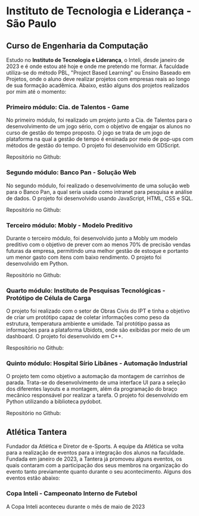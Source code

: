 # Instituto de Tecnologia e Liderança - São Paulo

## Curso de Engenharia da Computação

Estudo no **Instituto de Tecnologia e Liderança**, o Inteli, desde janeiro de 2023 e é onde estou até hoje e onde me pretendo me formar. A faculdade utiliza-se do método PBL, "Project Based Learning" ou Ensino Baseado em Projetos, onde o aluno deve realizar projetos com empresas reais ao longo de sua formação acadêmica. Abaixo, estão alguns dos projetos realizados por mim até o momento: 

### Primeiro módulo: Cia. de Talentos - Game

No primeiro módulo, foi realizado um projeto junto a Cia. de Talentos para o desenvolvimento de um jogo sério, com o objetivo de engajar os alunos no curso de gestão do tempo proposto. O jogo se trata de um jogo de plataforma na qual a gestão de tempo é ensinada por meio de pop-ups com métodos de gestão do tempo. O projeto foi desenvolvido em GDScript.

Repositório no Github: 

### Segundo módulo: Banco Pan - Solução Web

No segundo módulo, foi realizado o desenvolvimento de uma solução web para o Banco Pan, a qual seria usada como intranet para pesquisa e análise de dados. O projeto foi desenvolvido usando JavaScript, HTML, CSS e SQL.

Repositório no Github:

### Terceiro módulo: Mobly - Modelo Preditivo

Durante o terceiro módulo, foi desenvolvido junto a Mobly um modelo preditivo com o objetivo de prever com ao menos 70% de precisão vendas futuras da empresa, permitindo uma melhor gestão de estoque e portanto um menor gasto com itens com baixo rendimento. O projeto foi desenvolvido em Python.

Repositório no Github:

### Quarto módulo: Instituto de Pesquisas Tecnológicas - Protótipo de Célula de Carga

O projeto foi realizado com o setor de Obras Civis do IPT e tinha o objetivo de criar um protótipo capaz de coletar informações como peso da estrutura, temperatura ambiente e umidade. Tal protótipo passa as informações para a plataforma Ubidots, onde são exibidas por meio de um dashboard. O projeto foi desenvolvido em C++.

Respositório no Github:

### Quinto módulo: Hospital Sírio Libânes - Automação Industrial

O projeto tem como objetivo a automação da montagem de carrinhos de parada. Trata-se do desenvolvimento de uma interface UI para a seleção dos diferentes layouts e a montagem, além da programação do braço mecânico responsável por realizar a tarefa.  O projeto foi desenvolvido em Python utilizando a biblioteca pydobot.

Repositório no Github:

## Atlética Tantera

Fundador da Atlética e Diretor de e-Sports. A equipe da Atlética se volta para a realização de eventos para a integração dos alunos na faculdade. Fundada em janeiro de 2023, a Tantera já promoveu alguns eventos, os quais contaram com a participação dos seus membros na organização do evento tanto previamente quanto durante o seu acontecimento. Alguns dos eventos estão abaixo: 

### Copa Inteli - Campeonato Interno de Futebol

A Copa Inteli aconteceu durante o mês de maio de 2023 